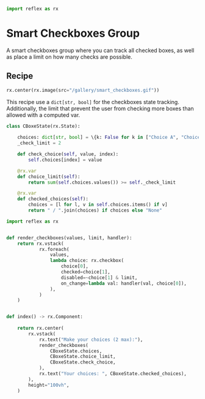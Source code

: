 ```python exec
import reflex as rx
```

# Smart Checkboxes Group

A smart checkboxes group where you can track all checked boxes, as well as place a limit on how many checks are possible.

## Recipe

```python eval
rx.center(rx.image(src="/gallery/smart_checkboxes.gif"))
```

This recipe use a `dict[str, bool]` for the checkboxes state tracking.
Additionally, the limit that prevent the user from checking more boxes than allowed with a computed var.

```python
class CBoxeState(rx.State):
    
    choices: dict[str, bool] = \{k: False for k in ["Choice A", "Choice B", "Choice C"]}
    _check_limit = 2

    def check_choice(self, value, index):
        self.choices[index] = value

    @rx.var
    def choice_limit(self):
        return sum(self.choices.values()) >= self._check_limit

    @rx.var
    def checked_choices(self):
        choices = [l for l, v in self.choices.items() if v]
        return " / ".join(choices) if choices else "None"

import reflex as rx


def render_checkboxes(values, limit, handler):
    return rx.vstack(
            rx.foreach(
                values,
                lambda choice: rx.checkbox(
                    choice[0],
                    checked=choice[1],
                    disabled=~choice[1] & limit,
                    on_change=lambda val: handler(val, choice[0]),
                ),
            )
    )


def index() -> rx.Component:
    
    return rx.center(
        rx.vstack(
            rx.text("Make your choices (2 max):"),
            render_checkboxes(
                CBoxeState.choices,
                CBoxeState.choice_limit,
                CBoxeState.check_choice,
            ),
            rx.text("Your choices: ", CBoxeState.checked_choices),
        ),
        height="100vh",
    )
```

